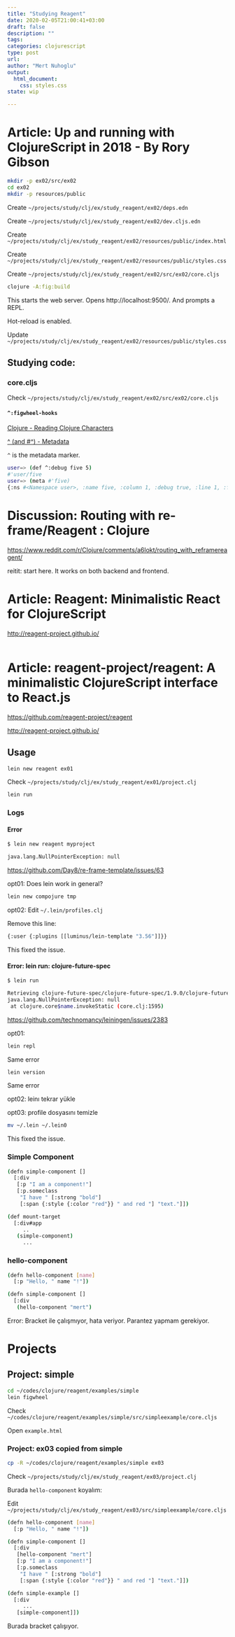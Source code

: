 ```yaml
---
title: "Studying Reagent"
date: 2020-02-05T21:00:41+03:00 
draft: false
description: ""
tags:
categories: clojurescript
type: post
url:
author: "Mert Nuhoglu"
output:
  html_document:
    css: styles.css
state: wip

---
```


# Article: Up and running with ClojureScript in 2018 - By Rory Gibson

``` bash
mkdir -p ex02/src/ex02
cd ex02
mkdir -p resources/public
``` 

Create `~/projects/study/clj/ex/study_reagent/ex02/deps.edn`

Create `~/projects/study/clj/ex/study_reagent/ex02/dev.cljs.edn`

Create `~/projects/study/clj/ex/study_reagent/ex02/resources/public/index.html`

Create `~/projects/study/clj/ex/study_reagent/ex02/resources/public/styles.css`

Create `~/projects/study/clj/ex/study_reagent/ex02/src/ex02/core.cljs`

``` bash
clojure -A:fig:build
``` 

This starts the web server. Opens http://localhost:9500/. And prompts a REPL.

Hot-reload is enabled.

Update `~/projects/study/clj/ex/study_reagent/ex02/resources/public/styles.css`

## Studying code:

### core.cljs

Check `~/projects/study/clj/ex/study_reagent/ex02/src/ex02/core.cljs`

#### `^:figwheel-hooks`

[Clojure - Reading Clojure Characters](https://clojure.org/guides/weird_characters)

[^ (and #^) - Metadata](https://clojure.org/guides/weird_characters#_and_metadata)

`^` is the metadata marker. 

``` bash
user=> (def ^:debug five 5)
#'user/five
user=> (meta #'five)
{:ns #<Namespace user>, :name five, :column 1, :debug true, :line 1, :file "NO_SOURCE_PATH"}
``` 

# Discussion: Routing with re-frame/Reagent : Clojure

https://www.reddit.com/r/Clojure/comments/a6lokt/routing_with_reframereagent/

reitit: start here. It works on both backend and frontend. 

# Article: Reagent: Minimalistic React for ClojureScript

http://reagent-project.github.io/

``` bash
``` 

# Article: reagent-project/reagent: A minimalistic ClojureScript interface to React.js

https://github.com/reagent-project/reagent

http://reagent-project.github.io/

## Usage

``` bash
lein new reagent ex01
``` 

Check `~/projects/study/clj/ex/study_reagent/ex01/project.clj`

``` bash
lein run
``` 

### Logs

#### Error

``` bash
$ lein new reagent myproject

java.lang.NullPointerException: null
``` 

https://github.com/Day8/re-frame-template/issues/63

opt01: Does lein work in general?

``` bash
lein new compojure tmp
``` 

opt02: Edit `~/.lein/profiles.clj`

Remove this line:

``` bash
{:user {:plugins [[luminus/lein-template "3.56"]]}}
``` 

This fixed the issue.

#### Error: lein run: clojure-future-spec 

``` bash
$ lein run

Retrieving clojure-future-spec/clojure-future-spec/1.9.0/clojure-future-spec-1.9.0.jar from clojars
java.lang.NullPointerException: null
 at clojure.core$name.invokeStatic (core.clj:1595)
``` 

https://github.com/technomancy/leiningen/issues/2383

opt01:

``` bash
lein repl
``` 

Same error

``` bash
lein version
``` 

Same error

opt02: leinı tekrar yükle

opt03: profile dosyasını temizle

``` bash
mv ~/.lein ~/.lein0
``` 

This fixed the issue.

### Simple Component

``` bash
(defn simple-component []
  [:div
   [:p "I am a component!"]
   [:p.someclass
    "I have " [:strong "bold"]
    [:span {:style {:color "red"}} " and red "] "text."]])
``` 

``` bash
(def mount-target
  [:div#app
	 ..
   (simple-component)
	 ...
``` 

### hello-component

``` bash
(defn hello-component [name]
  [:p "Hello, " name "!"])

(defn simple-component []
  [:div
   (hello-component "mert")
``` 

Error: Bracket ile çalışmıyor, hata veriyor. Parantez yapmam gerekiyor. 

# Projects

## Project: simple

``` bash
cd ~/codes/clojure/reagent/examples/simple
lein figwheel
``` 

Check `~/codes/clojure/reagent/examples/simple/src/simpleexample/core.cljs`

Open `example.html`

### Project: ex03 copied from simple

``` bash
cp -R ~/codes/clojure/reagent/examples/simple ex03
``` 

Check `~/projects/study/clj/ex/study_reagent/ex03/project.clj`

Burada `hello-component` koyalım:

Edit `~/projects/study/clj/ex/study_reagent/ex03/src/simpleexample/core.cljs`

``` bash
(defn hello-component [name]
  [:p "Hello, " name "!"])

(defn simple-component []
  [:div
   [hello-component "mert"]
   [:p "I am a component!"]
   [:p.someclass
    "I have " [:strong "bold"]
    [:span {:style {:color "red"}} " and red "] "text."]])

(defn simple-example []
  [:div
	 ...
   [simple-component]])
``` 

Burada bracket çalışıyor.
